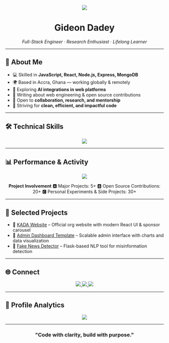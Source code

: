 <!-- Banner -->
<p align="center">
  <img src="https://readme-typing-svg.herokuapp.com?font=Fira+Code&duration=2500&pause=1000&color=2ECC71&center=true&vCenter=true&width=600&lines=Hi+there%2C+I'm+Gideon+Dadey;Full-Stack+Engineer+%7C+Open+Source+Contributor;Building+Scalable+AI-Driven+Web+Apps" />
</p>

<h1 align="center">Gideon Dadey</h1>
<p align="center"><em>Full-Stack Engineer · Research Enthusiast · Lifelong Learner</em></p>

---

## 🔬 About Me
- 💻 Skilled in **JavaScript, React, Node.js, Express, MongoDB**  
- 🌍 Based in Accra, Ghana — working globally & remotely  
- 🚀 Exploring **AI integrations in web platforms**  
- 📖 Writing about web engineering & open source contributions  
- 🤝 Open to **collaboration, research, and mentorship**  
- 🎯 Striving for **clean, efficient, and impactful code**

---

## 🛠️ Technical Skills
<p align="center">
  <img src="https://skillicons.dev/icons?i=js,ts,react,nextjs,nodejs,express,mongodb,postgresql,docker,aws,git,figma&perline=6" />
</p>

---

## 📊 Performance & Activity
<p align="center">
  <img src="https://github-readme-stats.vercel.app/api?username=gideondadey22&show_icons=true&theme=tokyonight&title_color=2ECC71&text_color=EAEAEA&icon_color=2ECC71&bg_color=1A1B27&hide_rank=true" />
</p>

<p align="center">
  <b>Project Involvement</b>  
  🅰️ Major Projects: 5+  
  🅱️ Open Source Contributions: 20+  
  🅲️ Personal Experiments & Side Projects: 30+
</p>

---

## 📌 Selected Projects
- 🔹 [KADA Website](https://github.com/yourusername/kada-website) – Official org website with modern React UI & sponsor carousel  
- 🔹 [Admin Dashboard Template](https://github.com/yourusername/admin-dashboard-template) – Scalable admin interface with charts and data visualization  
- 🔹 [Fake News Detector](https://github.com/yourusername/fakenews-detector) – Flask-based NLP tool for misinformation detection  

---

## 🌐 Connect
<p align="center">
  <a href="https://linkedin.com/in/gideon-dadey-263128182">
    <img src="https://img.shields.io/badge/LinkedIn-0A66C2?logo=linkedin&logoColor=white&style=flat-square" />
  </a>
  <a href="https://twitter.com/cannymirah">
    <img src="https://img.shields.io/badge/Twitter-1DA1F2?logo=twitter&logoColor=white&style=flat-square" />
  </a>
  <a href="mailto:your.email@example.com">
    <img src="https://img.shields.io/badge/Email-D14836?logo=gmail&logoColor=white&style=flat-square" />
  </a>
</p>

---

## 👀 Profile Analytics
<p align="center">
  <img src="https://komarev.com/ghpvc/?username=gideondadey22&color=2ECC71&style=flat-square" />
</p>

---

<h3 align="center">"Code with clarity, build with purpose."</h3>

